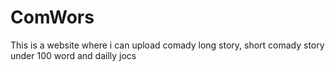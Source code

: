 # ComWors
This is a website where i can upload comady long story, short comady story under 100 word and dailly jocs 
